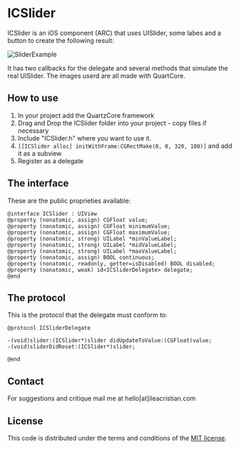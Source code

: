 ICSlider
========

ICSlider is an iOS component (ARC) that uses UISlider, some labes and a button to create the following result:

![SliderExample](https://raw.github.com/ileacristian/ICSlider/master/slider_example.png)

It has two callbacks for the delegate and several methods that simulate the real UISlider. The images userd are all made with QuartCore.

How to use
----------

1. In your project add the QuartzCore framework
2. Drag and Drop the ICSlider folder into your project - copy files if necessary
3. Include "ICSlider.h" where you want to use it.
4. `[[ICSlider alloc] initWithFrame:CGRectMake(0, 0, 320, 100)]` and add it as a subview
5. Register as a delegate

The interface
-------------
These are the public proprieties available:

	@interface ICSlider : UIView
	@property (nonatomic, assign) CGFloat value;
	@property (nonatomic, assign) CGFloat minimumValue;
	@property (nonatomic, assign) CGFloat maximumValue;
	@property (nonatomic, strong) UILabel *minValueLabel;
    @property (nonatomic, strong) UILabel *midValueLabel;
    @property (nonatomic, strong) UILabel *maxValueLabel;
    @property (nonatomic, assign) BOOL continuous;
    @property (nonatomic, readonly, getter=isDisabled) BOOL disabled;
    @property (nonatomic, weak) id<ICSliderDelegate> delegate;
    @end



The protocol
------------
This is the protocol that the delegate must conform to:

	@protocol ICSliderDelegate
	
	-(void)slider:(ICSlider*)slider didUpdateToValue:(CGFloat)value;
	-(void)sliderDidReset:(ICSlider*)slider;

	@end
	
Contact
-------
For suggestions and critique mail me at hello[at]ileacristian.com	

License
-------
	
This code is distributed under the terms and conditions of the [MIT license](https://github.com/ileacristian/ICSlider/blob/master/LICENSE).

